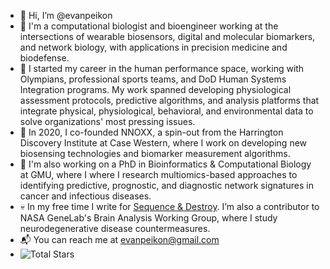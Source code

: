 - 👋 Hi, I’m @evanpeikon
- 🧪 I'm a computational biologist and bioengineer working at the intersections of wearable biosensors, digital and molecular biomarkers, and network biology, with applications in precision medicine and biodefense.
- 🩻 I started my career in the human performance space, working with Olympians, professional sports teams, and DoD Human Systems Integration programs. My work spanned developing physiological assessment protocols, predictive algorithms, and analysis platforms that integrate physical, physiological, behavioral, and environmental data to solve organizations' most pressing issues.
- 🧬 In 2020, I co-founded NNOXX, a spin-out from the Harrington Discovery Institute at Case Western, where I work on developing new biosensing technologies and biomarker measurement algorithms. 
- 🧫 I'm also working on a PhD in Bioinformatics & Computational Biology at GMU, where I where I research multiomics-based approaches to identifying predictive, prognostic, and diagnostic network signatures in cancer and infectious diseases.  
- 💀 In my free time I write for [Sequence & Destroy](https://sequenceanddestroy.substack.com). I’m also a contributor to NASA GeneLab's Brain Analysis Working Group, where I study neurodegenerative disease countermeasures.
- 📬 You can reach me at evanpeikon@gmail.com
- ![Total Stars](https://img.shields.io/github/stars/evanpeikon?style=social)

<!---
evanpeikon/evanpeikon is a ✨ special ✨ repository because its `README.md` (this file) appears on your GitHub profile.
You can click the Preview link to take a look at your changes.
--->
